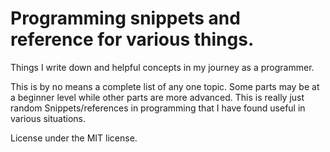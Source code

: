 # Programming snippets and reference for various things.
Things I write down and helpful concepts in my journey as a programmer.

This is by no means a complete list of any one topic. Some parts may be at a beginner level while other parts are more advanced. This is really just random Snippets/references in programming that I have found useful in various situations.

License under the MIT license.
